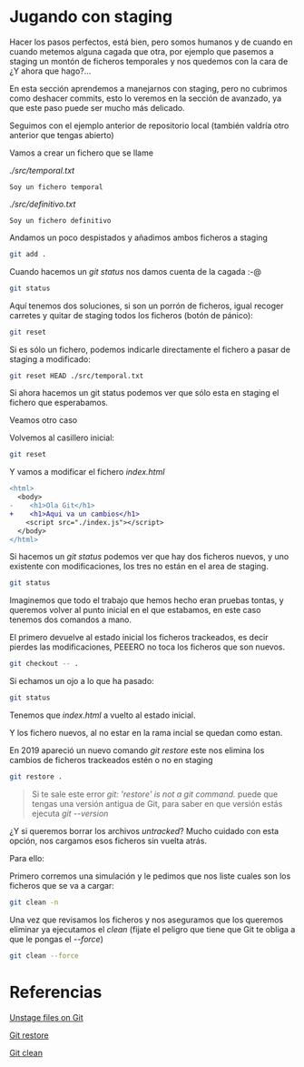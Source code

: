 # Jugando con staging

Hacer los pasos perfectos, está bien, pero somos humanos y de cuando en
cuando metemos alguna cagada que otra, por ejemplo que pasemos a staging
un montón de ficheros temporales y nos quedemos con la cara de ¿Y ahora
que hago?...

En esta sección aprendemos a manejarnos con staging, pero no cubrimos
como deshacer commits, esto lo veremos en la sección de avanzado, ya que
este paso puede ser mucho más delicado.

Seguimos con el ejemplo anterior de repositorio local (también valdría
otro anterior que tengas abierto)

Vamos a crear un fichero que se llame

_./src/temporal.txt_

```text
Soy un fichero temporal
```

_./src/definitivo.txt_

```text
Soy un fichero definitivo
```

Andamos un poco despistados y añadimos ambos ficheros a staging

```bash
git add .
```

Cuando hacemos un _git status_ nos damos cuenta de la cagada :-@

```bash
git status
```

Aquí tenemos dos soluciones, si son un porrón de ficheros, igual
recoger carretes y quitar de staging todos los ficheros (botón
de pánico):

```bash
git reset
```

Si es sólo un fichero, podemos indicarle directamente el fichero
a pasar de staging a modificado:

```bash
git reset HEAD ./src/temporal.txt
```

Si ahora hacemos un git status podemos ver que sólo esta en staging el
fichero que esperabamos.

Veamos otro caso

Volvemos al casillero inicial:

```bash
git reset
```

Y vamos a modificar el fichero _index.html_

```diff
<html>
  <body>
-    <h1>Ola Git</h1>
+    <h1>Aqui va un cambios</h1>
    <script src="./index.js"></script>
  </body>
</html>
```

Si hacemos un _git status_ podemos ver que hay dos ficheros nuevos,
y uno existente con modificaciones, los tres no están en el area
de staging.

```bash
git status
```

Imaginemos que todo el trabajo que hemos hecho eran pruebas tontas,
y queremos volver al punto inicial en el que estabamos, en este
caso tenemos dos comandos a mano.

El primero devuelve al estado inicial los ficheros trackeados, es decir pierdes
las modificaciones, PEEERO no toca los ficheros que son nuevos.

```bash
git checkout -- .
```

Si echamos un ojo a lo que ha pasado:

```bash
git status
```

Tenemos que _index.html_ a vuelto al estado inicial.

Y los fichero nuevos, al no estar en la rama incial se quedan como estan.

En 2019 apareció un nuevo comando _git restore_ este nos elimina los cambios
de ficheros trackeados estén o no en staging

```bash
git restore .
```

> Si te sale este error _git: 'restore' is not a git command._ puede que tengas una versión antigua de Git, para saber en que versión estás ejecuta
> _git --version_

¿Y si queremos borrar los archivos _untracked_? Mucho cuidado con esta opción,
nos cargamos esos ficheros sin vuelta atrás.

Para ello:

Primero corremos una simulación y le pedimos que nos liste cuales son los ficheros
que se va a cargar:

```bash
git clean -n
```

Una vez que revisamos los ficheros y nos aseguramos que los queremos eliminar
ya ejecutamos el _clean_ (fijate el peligro que tiene que Git te obliga
a que le pongas el _--force_)

```bash
git clean --force
```

# Referencias

[Unstage files on Git](https://devconnected.com/how-to-unstage-files-on-git/)

[Git restore](https://git-scm.com/docs/git-restore)

[Git clean](https://www.theserverside.com/blog/Coffee-Talk-Java-News-Stories-and-Opinions/How-to-use-the-git-clean-command)
